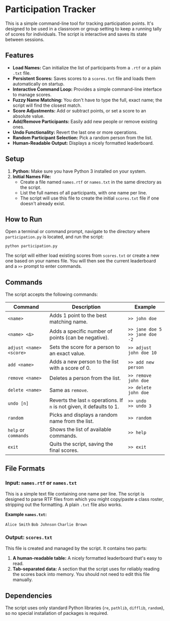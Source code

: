 
# Participation Tracker

This is a simple command-line tool for tracking participation points. It's designed to be used in a classroom or group setting to keep a running tally of scores for individuals. The script is interactive and saves its state between sessions.

## Features

* **Load Names:** Can initialize the list of participants from a `.rtf` or a plain `.txt` file.
* **Persistent Scores:** Saves scores to a `scores.txt` file and loads them automatically on startup.
* **Interactive Command Loop:** Provides a simple command-line interface to manage scores.
* **Fuzzy Name Matching:** You don't have to type the full, exact name; the script will find the closest match.
* **Score Adjustments:** Add or subtract points, or set a score to an absolute value.
* **Add/Remove Participants:** Easily add new people or remove existing ones.
* **Undo Functionality:** Revert the last one or more operations.
* **Random Participant Selection:** Pick a random person from the list.
* **Human-Readable Output:** Displays a nicely formatted leaderboard.

## Setup

1.  **Python:** Make sure you have Python 3 installed on your system.
2.  **Initial Names File:**
    * Create a file named `names.rtf` or `names.txt` in the same directory as the script.
    * List the full names of all participants, with one name per line.
    * The script will use this file to create the initial `scores.txt` file if one doesn't already exist.

## How to Run

Open a terminal or command prompt, navigate to the directory where `participation.py` is located, and run the script:

`python participation.py`

The script will either load existing scores from `scores.txt` or create a new one based on your names file. You will then see the current leaderboard and a `>>` prompt to enter commands.

## Commands

The script accepts the following commands:

| Command                 | Description                                                                    | Example                                         |
| ----------------------- | ------------------------------------------------------------------------------ | ----------------------------------------------- |
| `<name>`                | Adds 1 point to the best matching name.                                        | `>> john doe`                                   |
| `<name> <Δ>`            | Adds a specific number of points (can be negative).                            | `>> jane doe 5` <br> `>> jane doe -2`            |
| `adjust <name> <score>` | Sets the score for a person to an exact value.                                 | `>> adjust john doe 10`                         |
| `add <name>`            | Adds a new person to the list with a score of 0.                               | `>> add new person`                             |
| `remove <name>`         | Deletes a person from the list.                                                | `>> remove john doe`                            |
| `delete <name>`         | Same as `remove`.                                                              | `>> delete john doe`                            |
| `undo [n]`              | Reverts the last `n` operations. If `n` is not given, it defaults to 1.        | `>> undo` <br> `>> undo 3`                      |
| `random`                | Picks and displays a random name from the list.                                | `>> random`                                     |
| `help` or `commands`    | Shows the list of available commands.                                          | `>> help`                                       |
| `exit`                  | Quits the script, saving the final scores.                                     | `>> exit`                                       |

## File Formats

### Input: `names.rtf` or `names.txt`

This is a simple text file containing one name per line. The script is designed to parse RTF files from which you might copy/paste a class roster, stripping out the formatting. A plain `.txt` file also works.

**Example `names.txt`:**

`Alice Smith`
`Bob Johnson`
`Charlie Brown`

### Output: `scores.txt`

This file is created and managed by the script. It contains two parts:

1.  **A human-readable table:** A nicely formatted leaderboard that's easy to read.
2.  **Tab-separated data:** A section that the script uses for reliably reading the scores back into memory. You should not need to edit this file manually.

## Dependencies

The script uses only standard Python libraries (`re`, `pathlib`, `difflib`, `random`), so no special installation of packages is required.
